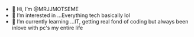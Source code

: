 - 👋 Hi, I’m @MRJJMOTSEME
- 👀 I’m interested in ...Everything tech basically lol 
- 🌱 I’m currently learning ...IT, getting real fond of coding but always been inlove with pc's my entire life


<!---
MRJJMOTSEME/MRJJMOTSEME is a ✨ special ✨ repository because its `README.md` (this file) appears on your GitHub profile.
You can click the Preview link to take a look at your changes.
--->

